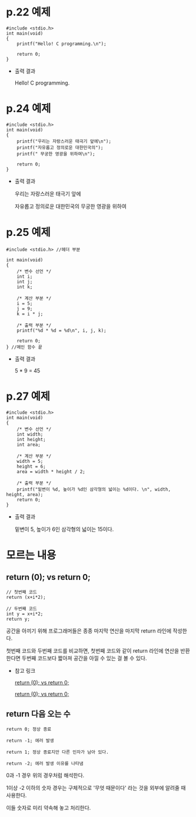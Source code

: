 # p.22 예제

```
#include <stdio.h>
int main(void)
{
	printf("Hello! C programming.\n");

	return 0;
}
```

- 출력 결과
  
  Hello! C programming.
  

# p.24 예제

```
#include <stdio.h>
int main(void)
{
	printf("우리는 자랑스러운 태극기 앞에\n");
	printf("자유롭고 정의로운 대한민국의");
	printf(" 무궁한 영광을 위하여\n");

	return 0;
}
```

- 출력 결과

  우리는 자랑스러운 태극기 앞에
  
  자유롭고 정의로운 대한민국의 무궁한 영광을 위하여

# p.25 예제

```
#include <stdio.h> //헤더 부분

int main(void)
{
	/* 변수 선언 */
	int i; 
	int j;
	int k;

	/* 계산 부분 */
	i = 5;
	j = 9;
	k = i * j;

	/* 출력 부분 */
	printf("%d * %d = %d\n", i, j, k);

	return 0;
} //메인 함수 끝
```

- 출력 결과

  5 * 9 = 45

# p.27 예제

```
#include <stdio.h>
int main(void)
{
	/* 변수 선언 */
	int width;
	int height;
	int area;

	/* 계산 부분 */
	width = 5;
	height = 6;
	area = width * height / 2;

	/* 출력 부분 */
	printf("밑변이 %d, 높이가 %d인 삼각형의 넓이는 %d이다. \n", width, height, area);
	return 0;
}
```

- 출력 결과

  밑변이 5, 높이가 6인 삼각형의 넓이는 15이다.

# 모르는 내용

## return (0); vs return 0;

```
// 첫번째 코드
return (x+i*2);
```

```
// 두번째 코드
int y = x+i*2;
return y;
```

공간을 아끼기 위해 프로그래머들은 종종 마지막 연산을 마지막 return 라인에 작성한다.
  
첫번째 코드와 두번째 코드를 비교하면, 첫번째 코드와 같이 return 라인에 연산을 반환한다면
두번째 코드보다 짧아져 공간을 아낄 수 있는 걸 볼 수 있다.  

* 참고 링크
  
  [return (0); vs return 0;](https://cs50.stackexchange.com/questions/14204/difference-between-return-0-and-return-0)
  
  [return (0); vs return 0;](https://stackoverflow.com/questions/161879/parenthesis-surrounding-return-values-in-c/161899#161899)

## return 다음 오는 수

```
return 0; 정상 종료

return -1; 에러 발생

return 1; 정상 종료지만 다른 인자가 남아 있다.

return -2; 에러 발생 이유를 나타냄
```

0과 -1 경우 위의 경우처럼 해석한다.

1이상 -2 이하의 숫자 경우는 구체적으로 '무엇 때문이다' 라는 것을 외부에 알려줄 때 사용한다. 

이들 숫자로 미리 약속해 놓고 처리한다. 


